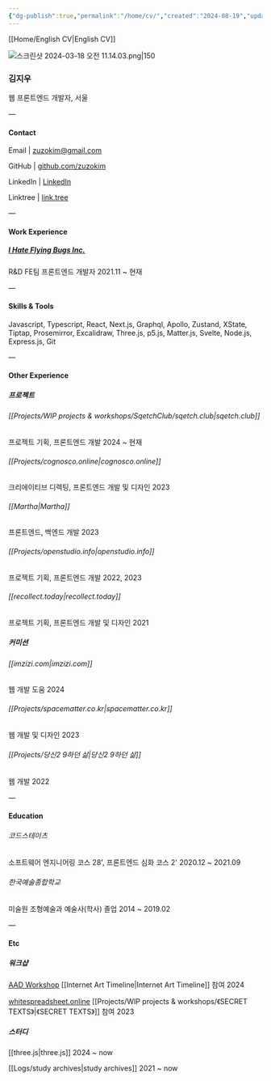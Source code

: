 ```yaml
---
{"dg-publish":true,"permalink":"/home/cv/","created":"2024-08-19","updated":"2024-08-27T23:40:00"}
---
```



[[Home/English CV\|English CV]]

![스크린샷 2024-03-18 오전 11.14.03.png|150](/img/user/%EC%8A%A4%ED%81%AC%EB%A6%B0%EC%83%B7%202024-03-18%20%EC%98%A4%EC%A0%84%2011.14.03.png)
### 김지우

웹 프론트엔드 개발자, 서울


 —
#### Contact

Email | zuzokim@gmail.com

GitHub | [github.com/zuzokim](https://github.com/zuzokim)

LinkedIn | [LinkedIn](https://www.linkedin.com/in/%EC%A7%80%EC%9A%B0-%EA%B9%80-635921206?utm_source=share&utm_campaign=share_via&utm_content=profile&utm_medium=ios_app)

Linktree | [link.tree](https://linktr.ee/zuzokim)

 —

#### Work Experience

##### [I Hate Flying Bugs Inc.](https://www.ihateflyingbugs.com/en/main-en/)
 R&D FE팀 프론트엔드 개발자 2021.11 ~ 현재

 —

#### Skills & Tools

Javascript, Typescript, React, Next.js, Graphql, Apollo, Zustand, XState, Tiptap, Prosemirror, Excalidraw, Three.js, p5.js, Matter.js, Svelte, Node.js, Express.js, Git
 
 —
#### Other Experience

##### 프로젝트

###### [[Projects/WIP projects & workshops/SqetchClub/sqetch.club\|sqetch.club]]
프로젝트 기획, 프론트엔드 개발 2024 ~ 현재

 ###### [[Projects/cognosco.online\|cognosco.online]]
 크리에이티브 디렉팅, 프론트엔드 개발 및 디자인 2023

###### [[Martha\|Martha]]
프론트엔드, 백엔드 개발 2023

###### [[Projects/openstudio.info\|openstudio.info]]
프로젝트 기획, 프론트엔드 개발 2022, 2023

###### [[recollect.today\|recollect.today]]
프로젝트 기획, 프론트엔드 개발 및 디자인 2021

##### 커미션

###### [[imzizi.com\|imzizi.com]]
웹 개발 도움 2024

###### [[Projects/spacematter.co.kr\|spacematter.co.kr]]
웹 개발 및 디자인 2023

###### [[Projects/당신2 9하던 삶\|당신2 9하던 삶]]
웹 개발 2022

—

#### Education

###### 코드스테이츠
소프트웨어 엔지니어링 코스 28',  프론트엔드 심화 코스 2' 2020.12 ~ 2021.09

###### 한국예술종합학교
미술원 조형예술과 예술사(학사) 졸업 2014 ~ 2019.02


—

#### Etc

##### 워크샵

[AAD Workshop](https://artsactsdays.kr/product/8540/)
[[Internet Art Timeline\|Internet Art Timeline]] 참여 2024

[whitespreadsheet.online](https://whitespreadsheet.online)
[[Projects/WIP projects & workshops/《SECRET TEXTS》\|《SECRET TEXTS》]] 참여 2023

##### 스터디

[[three.js\|three.js]]
2024 ~ now

[[Logs/study archives\|study archives]]
2021 ~ now



